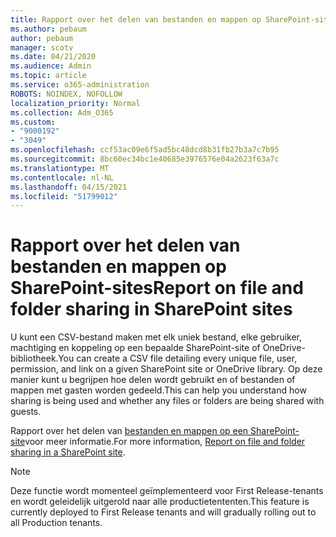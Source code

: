 ```yaml
---
title: Rapport over het delen van bestanden en mappen op SharePoint-sites
ms.author: pebaum
author: pebaum
manager: scotv
ms.date: 04/21/2020
ms.audience: Admin
ms.topic: article
ms.service: o365-administration
ROBOTS: NOINDEX, NOFOLLOW
localization_priority: Normal
ms.collection: Adm_O365
ms.custom:
- "9000192"
- "3049"
ms.openlocfilehash: ccf53ac09e6f5ad5bc48dcd8b31fb27b3a7c7b95
ms.sourcegitcommit: 8bc60ec34bc1e40685e3976576e04a2623f63a7c
ms.translationtype: MT
ms.contentlocale: nl-NL
ms.lasthandoff: 04/15/2021
ms.locfileid: "51799012"
---
```

# <a name="report-on-file-and-folder-sharing-in-sharepoint-sites"></a><span data-ttu-id="0caa8-102">Rapport over het delen van bestanden en mappen op SharePoint-sites</span><span class="sxs-lookup"><span data-stu-id="0caa8-102">Report on file and folder sharing in SharePoint sites</span></span>

<span data-ttu-id="0caa8-103">U kunt een CSV-bestand maken met elk uniek bestand, elke gebruiker, machtiging en koppeling op een bepaalde SharePoint-site of OneDrive-bibliotheek.</span><span class="sxs-lookup"><span data-stu-id="0caa8-103">You can create a CSV file detailing every unique file, user, permission, and link on a given SharePoint site or OneDrive library.</span></span> <span data-ttu-id="0caa8-104">Op deze manier kunt u begrijpen hoe delen wordt gebruikt en of bestanden of mappen met gasten worden gedeeld.</span><span class="sxs-lookup"><span data-stu-id="0caa8-104">This can help you understand how sharing is being used and whether any files or folders are being shared with guests.</span></span>

<span data-ttu-id="0caa8-105">Rapport over het delen van [bestanden en mappen op een SharePoint-site](https://docs.microsoft.com/sharepoint/sharing-reports)voor meer informatie.</span><span class="sxs-lookup"><span data-stu-id="0caa8-105">For more information, [Report on file and folder sharing in a SharePoint site](https://docs.microsoft.com/sharepoint/sharing-reports).</span></span>

> [!NOTE]
> <span data-ttu-id="0caa8-106">Deze functie wordt momenteel geïmplementeerd voor First Release-tenants en wordt geleidelijk uitgerold naar alle productietententen.</span><span class="sxs-lookup"><span data-stu-id="0caa8-106">This feature is currently deployed to First Release tenants and will gradually rolling out to all Production tenants.</span></span>